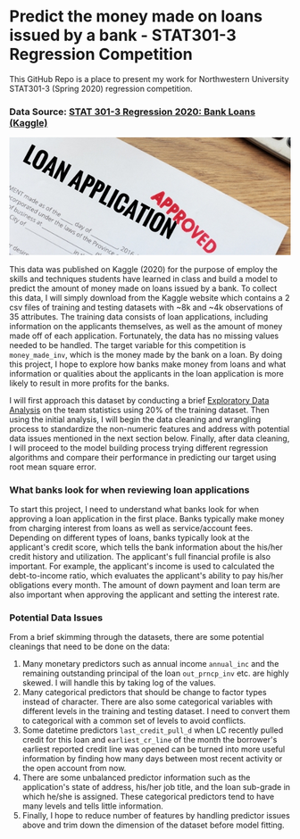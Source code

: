# Predict the money made on loans issued by a bank - STAT301-3 Regression Competition

This GitHub Repo is a place to present my work for Northwestern University STAT301-3 (Spring 2020) regression competition.

### Data Source: [STAT 301-3 Regression 2020: Bank Loans (Kaggle)](https://www.kaggle.com/c/nustat3013reg)

![](image/loan-application.jpg)<!-- -->

This data was published on Kaggle (2020) for the purpose of employ the skills and techniques students have learned in class and build a model to predict the amount of money made on loans issued by a bank. To collect this data, I will simply download from the Kaggle website which contains a 2 csv files of training and testing datasets with ~8k and ~4k observations of 35 attributes. The training data consists of loan applications, including information on the applicants themselves, as well as the amount of money made off of each application. Fortunately, the data has no missing values needed to be handled. The target variable for this competition is `money_made_inv`, which is the money made by the bank on a loan. By doing this project, I hope to explore how banks make money from loans and what information or qualities about the applicants in the loan application is more likely to result in more profits for the banks.

I will first approach this dataset by conducting a brief [Exploratory Data Analysis](https://github.com/mataiscat/STAT301-3-regression/tree/master/EDA) on the team statistics using 20% of the training dataset. Then using the initial analysis, I will begin the data cleaning and wrangling process to standardize the non-numeric features and address with potential data issues mentioned in the next section below. Finally, after data cleaning, I will proceed to the model building process trying different regression algorithms and compare their performance in predicting our target using root mean square error.

### What banks look for when reviewing loan applications

To start this project, I need to understand what banks look for when approving a loan application in the first place. Banks typically make money from charging interest from loans as well as service/account fees. Depending on different types of loans, banks typically look at the applicant's credit score, which tells the bank information about the his/her credit history and utilization. The applicant's full financial profile is also important. For example, the applicant's income is used to calculated the debt-to-income ratio, which evaluates the applicant's ability to pay his/her obligations every month. The amount of down payment and loan term are also important when approving the applicant and setting the interest rate.

### Potential Data Issues

From a brief skimming through the datasets, there are some potential cleanings that need to be done on the data:
1. Many monetary predictors such as annual income `annual_inc` and the remaining outstanding principal of the loan `out_prncp_inv` etc. are highly skewed. I will handle this by taking log of the values.
2. Many categorical predictors that should be change to factor types instead of character. There are also some categorical variables with different levels in the training and testing dataset. I need to convert them to categorical with a common set of levels to avoid conflicts.
3. Some datetime predictors `last_credit_pull_d` when LC recently pulled credit for this loan and `earliest_cr_line` of the month the borrower's earliest reported credit line was opened can be turned into more useful information by finding how many days between most recent activity or the open account from now.
4. There are some unbalanced predictor information such as the application's state of address, his/her job title, and the loan sub-grade in which he/she is assigned. These categorical predictors tend to have many levels and tells little information.
5. Finally, I hope to reduce number of features by handling predictor issues above and trim down the dimension of the dataset before model fitting.
